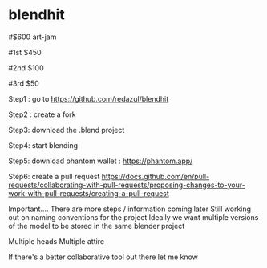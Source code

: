 # blendhit


#$600 art-jam

#1st $450

#2nd $100

#3rd $50


Step1 : go to https://github.com/redazul/blendhit 

Step2 : create a fork


Step3: download the .blend project 

Step4: start blending 

Step5: download phantom wallet : https://phantom.app/

Step6: create a pull request 
https://docs.github.com/en/pull-requests/collaborating-with-pull-requests/proposing-changes-to-your-work-with-pull-requests/creating-a-pull-request

Important....
There are more steps / information coming later 
Still working out on naming conventions for the project 
Ideally we want multiple versions of the model to be stored in the same blender project

Multiple heads
Multiple attire 

If there's a better collaborative tool out there let me know
